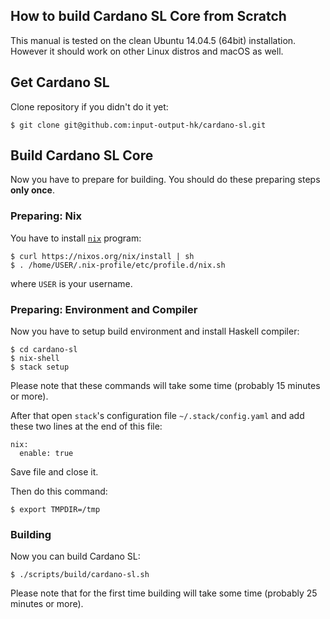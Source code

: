 ## How to build Cardano SL Core from Scratch

This manual is tested on the clean Ubuntu 14.04.5 (64bit) installation. However it should work on other Linux distros and macOS as well.

## Get Cardano SL

Clone repository if you didn't do it yet:

```
$ git clone git@github.com:input-output-hk/cardano-sl.git
```

## Build Cardano SL Core

Now you have to prepare for building. You should do these preparing steps **only once**.

### Preparing: Nix

You have to install [`nix`](https://nixos.org/nix/) program:

```
$ curl https://nixos.org/nix/install | sh
$ . /home/USER/.nix-profile/etc/profile.d/nix.sh
```

where `USER` is your username.

### Preparing: Environment and Compiler

Now you have to setup build environment and install Haskell compiler:

```
$ cd cardano-sl
$ nix-shell
$ stack setup
```

Please note that these commands will take some time (probably 15 minutes or more).

After that open `stack`'s configuration file `~/.stack/config.yaml` and add these two lines at the end of this file:

```
nix:
  enable: true
```

Save file and close it.

Then do this command:

```
$ export TMPDIR=/tmp
```

### Building

Now you can build Cardano SL:

```
$ ./scripts/build/cardano-sl.sh
```

Please note that for the first time building will take some time (probably 25 minutes or more).
